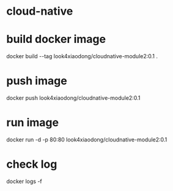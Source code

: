 # cloud-native


# build docker image
docker build --tag look4xiaodong/cloudnative-module2:0.1 .

# push image
docker push look4xiaodong/cloudnative-module2:0.1

# run image
docker run -d -p 80:80 look4xiaodong/cloudnative-module2:0.1

# check log
docker logs -f <containerID>
